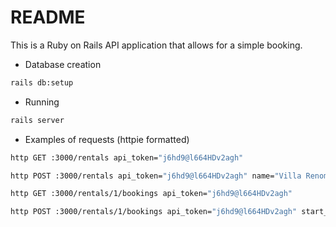 # README

This is a Ruby on Rails API application that allows for a simple booking.

* Database creation
```bash
rails db:setup
```

* Running
```bash
rails server
```

* Examples of requests (httpie formatted)
```bash
http GET :3000/rentals api_token="j6hd9@l664HDv2agh"

http POST :3000/rentals api_token="j6hd9@l664HDv2agh" name="Villa Renoma" daily_rate=820

http GET :3000/rentals/1/bookings api_token="j6hd9@l664HDv2agh"

http POST :3000/rentals/1/bookings api_token="j6hd9@l664HDv2agh" start_at="2017-04-19" end_at="2017-04-27" client_email="myemail@client.pl" price=10000
```
